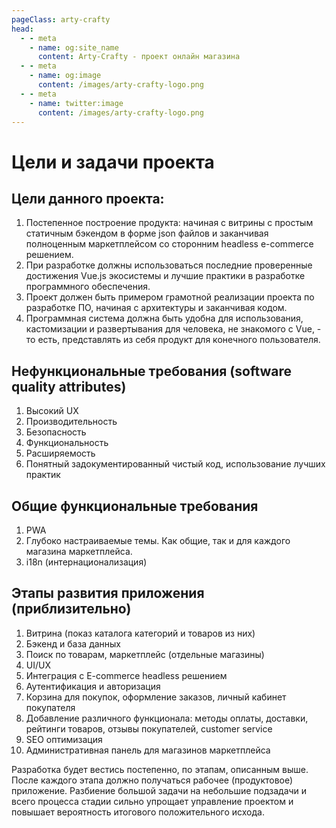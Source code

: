 ```yaml
---
pageClass: arty-crafty
head:
  - - meta
    - name: og:site_name
      content: Arty-Crafty - проект онлайн магазина
  - - meta
    - name: og:image
      content: /images/arty-crafty-logo.png
  - - meta
    - name: twitter:image
      content: /images/arty-crafty-logo.png
---
```


# Цели и задачи проекта

## Цели данного проекта:

1. Постепенное построение продукта: начиная с витрины с простым статичным бэкендом в форме json файлов и заканчивая полноценным маркетплейсом со сторонним headless e-commerce решением.
2. При разработке должны использоваться последние проверенные достижения Vue.js экосистемы и лучшие практики в разработке программного обеспечения.
3. Проект должен быть примером грамотной реализации проекта по разработке ПО, начиная с архитектуры и заканчивая кодом.
4. Программная система должна быть удобна для использования, кастомизации и развертывания для человека, не знакомого с Vue, - то есть, представлять из себя продукт для конечного пользователя.

## Нефункциональные требования (software quality attributes)

1. Высокий UX
2. Производительность
3. Безопасность
4. Функциональность
5. Расширяемость
6. Понятный задокументированный чистый код, использование лучших практик

## Общие функциональные требования

1. PWA
2. Глубоко настраиваемые темы. Как общие, так и для каждого магазина маркетплейса.
3. i18n (интернационализация)

## Этапы развития приложения (приблизительно)

1. Витрина (показ каталога категорий и товаров из них)
2. Бэкенд и база данных
3. Поиск по товарам, маркетплейс (отдельные магазины)
4. UI/UX
5. Интеграция с E-commerce headless решением
6. Аутентификация и авторизация
7. Корзина для покупок, оформление заказов, личный кабинет покупателя
8. Добавление различного функционала: методы оплаты, доставки, рейтинги товаров, отзывы покупателей, customer service
9. SEO оптимизация
10. Административная панель для магазинов маркетплейса

Разработка будет вестись постепенно, по этапам, описанным выше. После каждого этапа должно получаться рабочее (продуктовое) приложение. Разбиение большой задачи на небольшие подзадачи и всего процесса стадии сильно упрощает управление проектом и повышает вероятность итогового положительного исхода.
